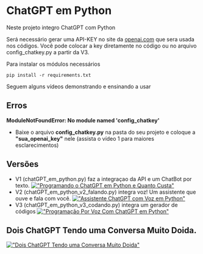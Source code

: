 # ChatGPT em Python

Neste projeto integro ChatGPT com Python

Será necessário gerar uma API-KEY no site da <a href="https://openai.com">openai.com</a> que sera usada nos códigos. Você pode colocar a key diretamente no código ou no arquivo config_chatkey.py a partir da V3.

Para instalar os módulos necessários
```
pip install -r requirements.txt
```

Seguem alguns vídeos demonstrando e ensinando a usar

## Erros

**ModuleNotFoundError: No module named 'config_chatkey'**
- Baixe o arquivo **config_chatkey.py** na pasta do seu projeto e coloque a **"sua_openai_key"** nele (assista o vídeo 1 para maiores esclarecimentos)

## Versões
- V1 (chatGPT_em_python.py) faz a integraçao da API e um ChatBot por texto.
[!["Programando o ChatGPT em Python e Quanto Custa"](https://img.youtube.com/vi/I4ceiHBsN3c/0.jpg)](https://www.youtube.com/watch?v=I4ceiHBsN3c)
- V2 (chatGPT_em_python_v2_falando.py) integra voz! Um assistente que ouve e fala com você.
[!["Assistente ChatGPT com Voz em Python"](https://img.youtube.com/vi/p1mD3aYb2iw/0.jpg)](https://www.youtube.com/watch?v=p1mD3aYb2iw)
- V3 (chatGPT_em_python_v3_codando.py) integra um gerador de códigos
[!["Programação Por Voz Com ChatGPT em Python"](https://img.youtube.com/vi/dEqKKzkHo0k/0.jpg)](https://www.youtube.com/watch?v=dEqKKzkHo0k)

## Dois ChatGPT Tendo uma Conversa Muito Doida.
[!["Dois ChatGPT Tendo uma Conversa Muito Doida"](https://img.youtube.com/vi/huk6p5UIlcw/0.jpg)](https://www.youtube.com/watch?v=huk6p5UIlcw)
